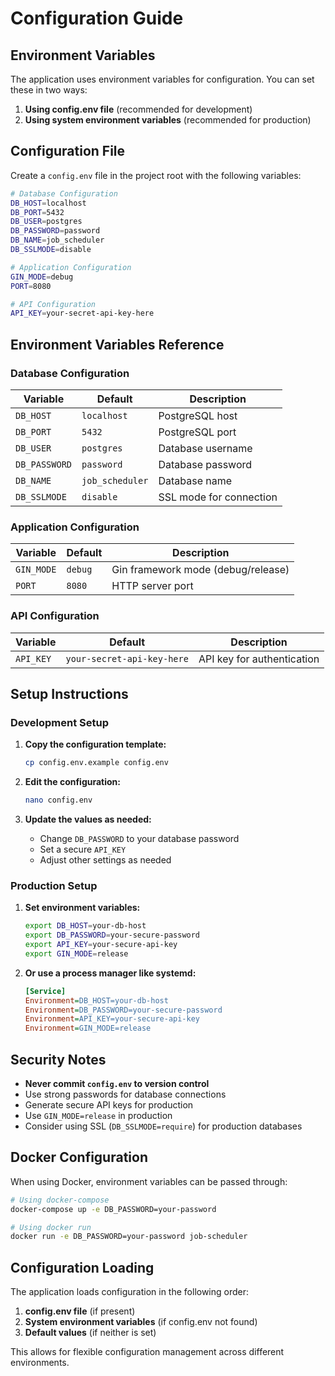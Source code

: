 # Configuration Guide

## Environment Variables

The application uses environment variables for configuration. You can set these in two ways:

1. **Using config.env file** (recommended for development)
2. **Using system environment variables** (recommended for production)

## Configuration File

Create a `config.env` file in the project root with the following variables:

```bash
# Database Configuration
DB_HOST=localhost
DB_PORT=5432
DB_USER=postgres
DB_PASSWORD=password
DB_NAME=job_scheduler
DB_SSLMODE=disable

# Application Configuration
GIN_MODE=debug
PORT=8080

# API Configuration
API_KEY=your-secret-api-key-here
```

## Environment Variables Reference

### Database Configuration

| Variable | Default | Description |
|----------|---------|-------------|
| `DB_HOST` | `localhost` | PostgreSQL host |
| `DB_PORT` | `5432` | PostgreSQL port |
| `DB_USER` | `postgres` | Database username |
| `DB_PASSWORD` | `password` | Database password |
| `DB_NAME` | `job_scheduler` | Database name |
| `DB_SSLMODE` | `disable` | SSL mode for connection |

### Application Configuration

| Variable | Default | Description |
|----------|---------|-------------|
| `GIN_MODE` | `debug` | Gin framework mode (debug/release) |
| `PORT` | `8080` | HTTP server port |

### API Configuration

| Variable | Default | Description |
|----------|---------|-------------|
| `API_KEY` | `your-secret-api-key-here` | API key for authentication |

## Setup Instructions

### Development Setup

1. **Copy the configuration template:**
   ```bash
   cp config.env.example config.env
   ```

2. **Edit the configuration:**
   ```bash
   nano config.env
   ```

3. **Update the values as needed:**
   - Change `DB_PASSWORD` to your database password
   - Set a secure `API_KEY`
   - Adjust other settings as needed

### Production Setup

1. **Set environment variables:**
   ```bash
   export DB_HOST=your-db-host
   export DB_PASSWORD=your-secure-password
   export API_KEY=your-secure-api-key
   export GIN_MODE=release
   ```

2. **Or use a process manager like systemd:**
   ```ini
   [Service]
   Environment=DB_HOST=your-db-host
   Environment=DB_PASSWORD=your-secure-password
   Environment=API_KEY=your-secure-api-key
   Environment=GIN_MODE=release
   ```

## Security Notes

- **Never commit `config.env` to version control**
- Use strong passwords for database connections
- Generate secure API keys for production
- Use `GIN_MODE=release` in production
- Consider using SSL (`DB_SSLMODE=require`) for production databases

## Docker Configuration

When using Docker, environment variables can be passed through:

```bash
# Using docker-compose
docker-compose up -e DB_PASSWORD=your-password

# Using docker run
docker run -e DB_PASSWORD=your-password job-scheduler
```

## Configuration Loading

The application loads configuration in the following order:

1. **config.env file** (if present)
2. **System environment variables** (if config.env not found)
3. **Default values** (if neither is set)

This allows for flexible configuration management across different environments.
